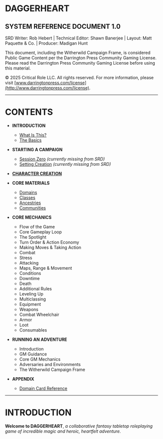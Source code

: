 # DAGGERHEART

## SYSTEM REFERENCE DOCUMENT 1.0

SRD Writer: Rob Hebert | Technical Editor: Shawn Banerjee | Layout: Matt Paquette & Co. | Producer: Madigan Hunt

This document, including the Witherwild Campaign Frame, is considered Public Game Content per the Darrington Press Community Gaming License. Please read the Darrington Press Community Gaming License before using this material.

© 2025 Critical Role LLC. All rights reserved. For more information, please visit [www.darringtonpress.com/license](http://www.darringtonpress.com/license).

---

# CONTENTS

- **INTRODUCTION**

  - [What Is This?](contents/What%20Is%20This.md)
  - [The Basics](contents/The%20Basics.md)

- **STARTING A CAMPAIGN**

  - [Session Zero](contents/Session%20Zero.md) *(currently missing from SRD)*
  - [Setting Creation](contents/Setting%20Creation.md) *(currently missing from SRD)*

- **[CHARACTER CREATION](contents/Character%20Creation.md)**

- **CORE MATERIALS**

  - [Domains](contents/Domains.md)
  - [Classes](contents/Classes.md)
  - [Ancestries](contents/Ancestries.md)
  - [Communities](contents/Communities.md)

- **CORE MECHANICS**

  - Flow of the Game
  - Core Gameplay Loop
  - The Spotlight
  - Turn Order & Action Economy
  - Making Moves & Taking Action
  - Combat
  - Stress
  - Attacking
  - Maps, Range & Movement
  - Conditions
  - Downtime
  - Death
  - Additional Rules
  - Leveling Up
  - Multiclassing
  - Equipment
  - Weapons
  - Combat Wheelchair
  - Armor
  - Loot
  - Consumables

- **RUNNING AN ADVENTURE**

  - Introduction
  - GM Guidance
  - Core GM Mechanics
  - Adversaries and Environments
  - The Witherwild Campaign Frame

- **APPENDIX**

  - [Domain Card Reference](contents/Domain%20Card%20Reference.md)

---

# INTRODUCTION

**Welcome to DAGGERHEART**, *a collaborative fantasy tabletop roleplaying game of incredible magic and heroic, heartfelt adventure.*
